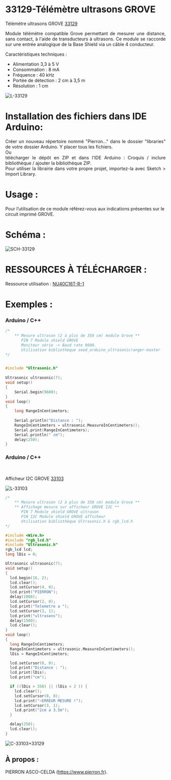 # 33129-Télémètre ultrasons GROVE

Télémètre ultrasons GROVE [33129](https://www.pierron.fr/interface-arduino-uno-5968.html)

<div style="text-align: justify">Module télémètre compatible Grove permettant de mesurer une distance, sans contact, à l'aide de transducteurs à ultrasons. Ce module se raccorde sur une entrée analogique de la Base Shield via un câble 4 conducteur.</div>

Caractéristiques techniques :
- Alimentation 3,3 à 5 V
- Consommation : 8 mA
- Fréquence : 40 kHz
- Portée de détection : 2 cm à 3,5 m
- Résolution : 1 cm

![L-33129](/img/L-33129.jpg)

# Installation des fichiers dans IDE Arduino:
<div style="text-align: justify">Créer un nouveau répertoire nommé "Pierron..." dans le dossier "libraries" de votre dossier Arduino.
Y placer tous les fichiers.</div>
Ou
<div style="text-align: justify">télécharger le dépôt en ZIP et dans l'IDE Arduino : Croquis / inclure bibliothèque / ajouter la bibliothèque ZIP.</div>

<div style="text-align: justify">Pour utiliser la librairie dans votre propre projet, importez-la avec  Sketch > Import Library.</div>

# Usage :
Pour l’utilisation de ce module référez-vous aux indications présentes sur le circuit imprimé GROVE.

# Schéma :

![SCH-33129](/img/SCH-33129.jpg)

# RESSOURCES À TÉLÉCHARGER :

Ressource utilisation : [NU40C16T-R-1](https://github.com/pierron-asco-celda/33129-Telemetre_ultrasons_GROVE/blob/main/src/Datasheet_NU40C16T-R-1.pdf)

# Exemples :
### Arduino / C++
```cpp
/*
    ** Mesure ultrason (2 à plus de 350 cm) module Grove **
       PIN 7 Module shield GROVE
       Moniteur série -> Baud rate 9600.
       Utilisation bibliothèque seed_arduino_ultrasonicranger-master 
*/


#include "Ultrasonic.h"
 
Ultrasonic ultrasonic(7);
void setup()
{
    Serial.begin(9600);
}
void loop()
{
    long RangeInCentimeters;
 
    Serial.println("Distance : "); 
    RangeInCentimeters = ultrasonic.MeasureInCentimeters(); 
    Serial.print(RangeInCentimeters);
    Serial.println(" cm");
    delay(250);
}
```
### Arduino / C++
<br>

Afficheur I2C GROVE [33103](https://www.pierron.fr/interface-arduino-uno-5944.html)

![L-33103](/img/L-33103.jpg)

```cpp
/*
    ** Mesure ultrason (2 à plus de 350 cm) module Grove **
    ** Affichage mesure sur afficheur GROVE I2C **
       PIN 7 Module shield GROVE ultrason
       PIN I2C Module shield GROVE afficheur 
       Utilisation bibliothèque Ultrasonic.h & rgb_lcd.h
*/

#include <Wire.h>
#include "rgb_lcd.h"
#include "Ultrasonic.h"
rgb_lcd lcd;
long lDis = 0;

Ultrasonic ultrasonic(7);
void setup()
{
  lcd.begin(16, 2);
  lcd.clear();
  lcd.setCursor(4, 0);
  lcd.print("PIERRON");
  delay(1000);
  lcd.setCursor(2, 0);
  lcd.print("Telemetre a ");
  lcd.setCursor(3, 1);
  lcd.print("ultrasons");
  delay(1500);
  lcd.clear();
}
void loop()
{
  long RangeInCentimeters;
  RangeInCentimeters = ultrasonic.MeasureInCentimeters();
  lDis = RangeInCentimeters;

  lcd.setCursor(0, 0);
  lcd.print("Distance : ");
  lcd.print(lDis);
  lcd.print("cm");

  if ((lDis > 350) || (lDis < 2 )) {
    lcd.clear();
    lcd.setCursor(0, 0);
    lcd.print("~ERREUR MESURE !");
    lcd.setCursor(3, 1);
    lcd.print("2cm a 3.5m");
  }

  delay(250);
  lcd.clear();
}
```
![C-33103+33129](/img/C-33103+33129.jpg)

## À propos :

PIERRON ASCO-CELDA (https://www.pierron.fr).
